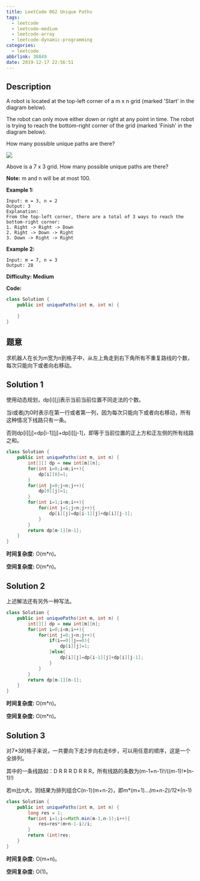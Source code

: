```yaml
---
title: LeetCode 062 Unique Paths
tags:
  - leetcode
  - leetcode-medium
  - leetcode-array
  - leetcode-dynamic-programming
categories:
  - leetcode
abbrlink: 38849
date: 2019-12-17 22:56:51
---
```


## Description

A robot is located at the top-left corner of a m x n grid (marked 'Start' in the diagram below).

The robot can only move either down or right at any point in time. The robot is trying to reach the bottom-right corner of the grid (marked 'Finish' in the diagram below).

How many possible unique paths are there?

![](https://assets.leetcode.com/uploads/2018/10/22/robot_maze.png)

Above is a 7 x 3 grid. How many possible unique paths are there?

**Note:** m and n will be at most 100.

**Example 1:**

```
Input: m = 3, n = 2
Output: 3
Explanation:
From the top-left corner, there are a total of 3 ways to reach the bottom-right corner:
1. Right -> Right -> Down
2. Right -> Down -> Right
3. Down -> Right -> Right
```

**Example 2:**

```
Input: m = 7, n = 3
Output: 28
```

**Difficulty: Medium**

**Code:**

```java
class Solution {
    public int uniquePaths(int m, int n) {
        
    }
}
```

## 题意

求机器人在长为m宽为n到格子中，从左上角走到右下角所有不重复路线的个数，每次只能向下或者向右移动。

<!-- more -->

## Solution 1

使用动态规划，dp[i][j]表示当前当前位置不同走法的个数。

当i或者j为0时表示在第一行或者第一列，因为每次只能向下或者向右移动，所有这种情况下线路只有一条。

否则dp[i][j]=dp[i-1][j]+dp[i][j-1]，即等于当前位置的正上方和正左侧的所有线路之和。

```java
class Solution {
    public int uniquePaths(int m, int n) {
        int[][] dp = new int[m][n];
        for(int i=0;i<m;i++){
            dp[i][0]=1;
        }
        for(int j=0;j<n;j++){
            dp[0][j]=1;
        }
        for(int i=1;i<m;i++){
            for(int j=1;j<n;j++){
                dp[i][j]=dp[i-1][j]+dp[i][j-1];
            }
        }
        return dp[m-1][n-1];
    }
}
```

**时间复杂度:** O(m*n)。

**空间复杂度:** O(m*n)。

## Solution 2

上述解法还有另外一种写法。

```java
class Solution {
    public int uniquePaths(int m, int n) {
        int[][] dp = new int[m][n];
        for(int i=0;i<m;i++){
            for(int j=0;j<n;j++){
                if(i==0||j==0){
                    dp[i][j]=1;
                }else{
                    dp[i][j]=dp[i-1][j]+dp[i][j-1];
                }
            }
        }
        return dp[m-1][n-1];
    }
}
```

**时间复杂度:** O(m*n)。

**空间复杂度:** O(m*n)。

## Solution 3

对7*3的格子来说，一共要向下走2步向右走6步，可以用任意的顺序，这是一个全排列。

其中的一条线路如：D R R R D R R R，所有线路的条数为(m-1+n-1)!/((m-1)!*(n-1)!)

若m比n大，则结果为排列组合C(n-1)(m+n-2)，即m*(m+1)*...(m+n-2)/1*2*(n-1)

```java
class Solution {
    public int uniquePaths(int m, int n) {
        long res = 1;
        for(int i=1;i<=Math.min(m-1,n-1);i++){
            res=res*(m+n-1-i)/i;
        }
        return (int)res;
    }
}
```

**时间复杂度:** O(m+n)。

**空间复杂度:** O(1)。
